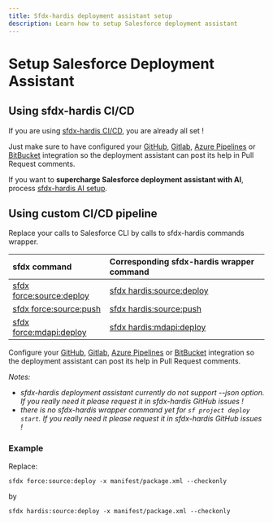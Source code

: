 ```yaml
---
title: Sfdx-hardis deployment assistant setup
description: Learn how to setup Salesforce deployment assistant
---
```

<!-- markdownlint-disable MD013 -->

# Setup Salesforce Deployment Assistant

## Using sfdx-hardis CI/CD

If you are using [sfdx-hardis CI/CD](https://sfdx-hardis.cloudity.com/salesforce-ci-cd-home/), you are already all set !

Just make sure to have configured your [GitHub](salesforce-ci-cd-setup-integration-github.md), [Gitlab](salesforce-ci-cd-setup-integration-gitlab.md), [Azure Pipelines](salesforce-ci-cd-setup-integration-azure.md) or [BitBucket](salesforce-ci-cd-setup-integration-bitbucket.md) integration so the deployment assistant can post its help in Pull Request comments.

If you want to **supercharge Salesforce deployment assistant with AI**, process [sfdx-hardis AI setup](salesforce-ai-setup.md).

## Using custom CI/CD pipeline

Replace your calls to Salesforce CLI by calls to sfdx-hardis commands wrapper.

| sfdx command                                                                                                                                                                                | Corresponding sfdx-hardis wrapper command                                           |
|:--------------------------------------------------------------------------------------------------------------------------------------------------------------------------------------------|:------------------------------------------------------------------------------------|
| [sfdx force:source:deploy](https://developer.salesforce.com/docs/atlas.en-us.sfdx_cli_reference.meta/sfdx_cli_reference/cli_reference_force_source.htm#cli_reference_force_source_deploy)   | [sfdx hardis:source:deploy](https://sfdx-hardis.cloudity.com/hardis/source/deploy/) |
| [sfdx force:source:push](https://developer.salesforce.com/docs/atlas.en-us.sfdx_cli_reference.meta/sfdx_cli_reference/cli_reference_force_source.htm#cli_reference_force_source_push)       | [sfdx hardis:source:push](https://sfdx-hardis.cloudity.com/hardis/source/push/)     |
| [sfdx force:mdapi:deploy](https://developer.salesforce.com/docs/atlas.en-us.sfdx_cli_reference.meta/sfdx_cli_reference/cli_reference_force_mdapi.htm#cli_reference_force_mdapi_beta_deploy) | [sfdx hardis:mdapi:deploy](https://sfdx-hardis.cloudity.com/hardis/mdapi/deploy/)   |

Configure your [GitHub](salesforce-ci-cd-setup-integration-github.md), [Gitlab](salesforce-ci-cd-setup-integration-gitlab.md), [Azure Pipelines](salesforce-ci-cd-setup-integration-azure.md) or [BitBucket](salesforce-ci-cd-setup-integration-bitbucket.md) integration so the deployment assistant can post its help in Pull Request comments.

_Notes:_

- _sfdx-hardis deployment assistant currently do not support --json option. If you really need it please request it in sfdx-hardis GitHub issues !_
- _there is no sfdx-hardis wrapper command yet for `sf project deploy start`. If you really need it please request it in sfdx-hardis GitHub issues !_

### Example

Replace:

`sfdx force:source:deploy -x manifest/package.xml --checkonly`

by

`sfdx hardis:source:deploy -x manifest/package.xml --checkonly`